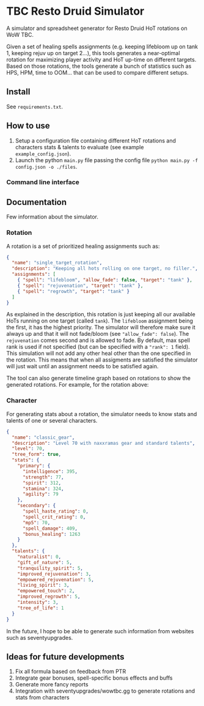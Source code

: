 # TBC Resto Druid Simulator

A simulator and spreadsheet generator for Resto Druid HoT rotations on WoW TBC.

Given a set of healing spells assignments (e.g. keeping lifebloom up on tank 1, keeping rejuv up on target 2...), 
this tools generates a near-optimal rotation for maximizing player activity and HoT up-time on different targets. 
Based on those rotations, the tools generate a bunch of statistics such as HPS, HPM, time to OOM... that can be used
to compare different setups.

## Install

See `requirements.txt`.

## How to use

1. Setup a configuration file containing different HoT rotations and characters stats & talents to evaluate (see example `example_config.json`).
2. Launch the python `main.py` file passing the config file ```python main.py -f config.json -o ./files```. 

### Command line interface

## Documentation

Few information about the simulator. 

### Rotation

A rotation is a set of prioritized healing assignments such as:

```json
{
  "name": "single_target_rotation",
  "description": "Keeping all hots rolling on one target, no filler.",
  "assignments": [
    { "spell": "lifebloom", "allow_fade": false, "target": "tank" },
    { "spell": "rejuvenation", "target": "tank" },
    { "spell": "regrowth", "target": "tank" }
  ]
}
```

As explained in the description, this rotation is just keeping all our available HoTs running on one target 
(called `tank`). The `lifebloom` assignment being the first, it has the highest priority. The simulator will therefore 
make  sure it always up and that it will not fade/bloom (see `"allow_fade": false`). The `rejuvenation` comes second 
and is allowed to fade. By default, max spell rank is used if not specified (but can be specified with a `"rank": 1` 
field). This simulation will not add any other heal other than the one specified in the rotation. This means that when
all assigments are satisfied the simulator will just wait until an assignment needs to be satisfied again. 


The tool can also generate timeline graph based on rotations to show the generated rotations. For example, for the
rotation above:



### Character

For generating stats about a rotation, the simulator needs to know stats and talents of one or several characters.  

```json
{
  "name": "classic_gear",
  "description": "Level 70 with naxxramas gear and standard talents",
  "level": 70,
  "tree_form": true,
  "stats": {
    "primary": {
      "intelligence": 395,
      "strength": 77,
      "spirit": 312,
      "stamina": 324,
      "agility": 79
    },
    "secondary": {
      "spell_haste_rating": 0,
      "spell_crit_rating": 0,
      "mp5": 70,
      "spell_damage": 409,
      "bonus_healing": 1263
    }
  },
  "talents": {
    "naturalist": 0,
    "gift_of_nature": 5,
    "tranquility_spirit": 5,
    "improved_rejuvenation": 3,
    "empowered_rejuvenation": 5,
    "living_spirit": 3,
    "empowered_touch": 2,
    "improved_regrowth": 5,
    "intensity": 3,
    "tree_of_life": 1
  }
}
```

In the future, I hope to be able to generate such information from websites such as seventyupgrades. 

## Ideas for future developments

1. Fix all formula based on feedback from PTR 
2. Integrate gear bonuses, spell-specific bonus effects and buffs
3. Generate more fancy reports
4. Integration with seventyupgrades/wowtbc.gg to generate rotations and stats from characters

